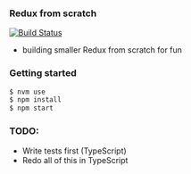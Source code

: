 ### Redux from scratch

[![Build Status](https://travis-ci.org/dankreiger/redux-from-scratch.svg?branch=master)](https://travis-ci.org/dankreiger/redux-from-scratch)

- building smaller Redux from scratch for fun

### Getting started

```sh
$ nvm use
$ npm install
$ npm start
```

### TODO:

- Write tests first (TypeScript)
- Redo all of this in TypeScript
